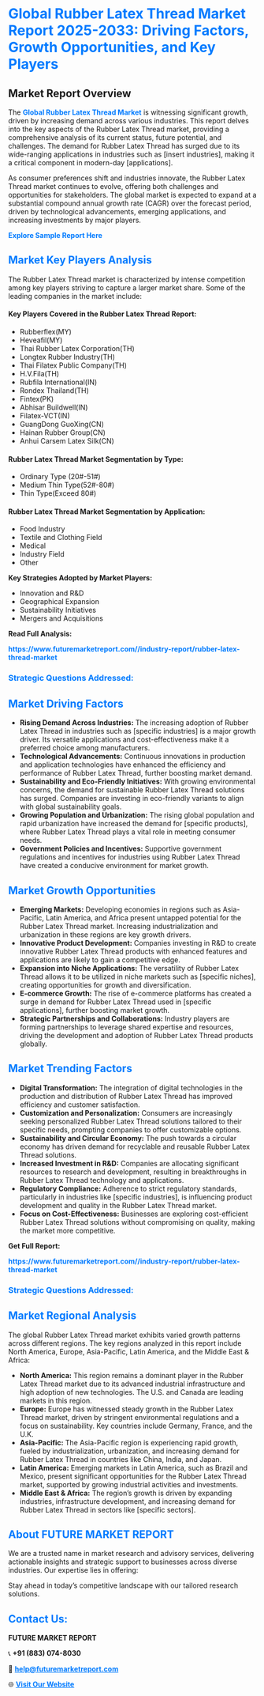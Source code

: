 <h1 style="color: #007BFF;">Global Rubber Latex Thread Market Report 2025-2033: Driving Factors, Growth Opportunities, and Key Players</h1>

<section id="overview">
<h2>Market Report Overview</h2>
<p>The <a href="https://www.futuremarketreport.com//industry-report/rubber-latex-thread-market" style="color: #007BFF; text-decoration: none;"><strong>Global Rubber Latex Thread Market</strong></a> is witnessing significant growth, driven by increasing demand across various industries. This report delves into the key aspects of the Rubber Latex Thread market, providing a comprehensive analysis of its current status, future potential, and challenges. The demand for Rubber Latex Thread has surged due to its wide-ranging applications in industries such as [insert industries], making it a critical component in modern-day [applications].</p>
<p>As consumer preferences shift and industries innovate, the Rubber Latex Thread market continues to evolve, offering both challenges and opportunities for stakeholders. The global market is expected to expand at a substantial compound annual growth rate (CAGR) over the forecast period, driven by technological advancements, emerging applications, and increasing investments by major players.</p>
</section>

<section id="overview">
<p><a href="https://www.futuremarketreport.com//request-sample/reportId=90757" style="color: #007BFF; text-decoration: none;"><strong>Explore Sample Report Here</strong></a></p>
</section>

<section id="key-players">
<h2 style="color: #007BFF;">Market Key Players Analysis</h2>
<p>The Rubber Latex Thread market is characterized by intense competition among key players striving to capture a larger market share. Some of the leading companies in the market include:</p>
<h4>Key Players Covered in the Rubber Latex Thread Report:</h4>
<ul><li>Rubberflex(MY)</li><li>Heveafil(MY)</li><li>Thai Rubber Latex Corporation(TH)</li><li>Longtex Rubber Industry(TH)</li><li>Thai Filatex Public Company(TH)</li><li>H.V.Fila(TH)</li><li>Rubfila International(IN)</li><li>Rondex Thailand(TH)</li><li>Fintex(PK)</li><li>Abhisar Buildwell(IN)</li><li>Filatex-VCT(IN)</li><li>GuangDong GuoXing(CN)</li><li>Hainan Rubber Group(CN)</li><li>Anhui Carsem Latex Silk(CN)</li></ul>
<h4>Rubber Latex Thread Market Segmentation by Type:</h4>
<ul><li>Ordinary Type (20#-51#)</li><li>Medium Thin Type(52#-80#)</li><li>Thin Type(Exceed 80#)</li></ul>

<h4>Rubber Latex Thread Market Segmentation by Application:</h4>
<ul><li>Food Industry</li><li>Textile and Clothing Field</li><li>Medical</li><li>Industry Field</li><li>Other</li></ul>
<p><strong>Key Strategies Adopted by Market Players:</strong></p>
<ul>
<li>Innovation and R&D</li>
<li>Geographical Expansion</li>
<li>Sustainability Initiatives</li>
<li>Mergers and Acquisitions</li>
</ul>
</section>

<section>
<p><strong>Read Full Analysis: </strong></p><a href="https://www.futuremarketreport.com//industry-report/rubber-latex-thread-market" style="color: #007BFF; text-decoration: none;"><strong>https://www.futuremarketreport.com//industry-report/rubber-latex-thread-market</strong></a>
<h3 style="color: #007BFF;">Strategic Questions Addressed:</h3>
</section>

<section id="driving-factors">
<h2 style="color: #007BFF;">Market Driving Factors</h2>
<ul>
<li><strong>Rising Demand Across Industries:</strong> The increasing adoption of Rubber Latex Thread in industries such as [specific industries] is a major growth driver. Its versatile applications and cost-effectiveness make it a preferred choice among manufacturers.</li>
<li><strong>Technological Advancements:</strong> Continuous innovations in production and application technologies have enhanced the efficiency and performance of Rubber Latex Thread, further boosting market demand.</li>
<li><strong>Sustainability and Eco-Friendly Initiatives:</strong> With growing environmental concerns, the demand for sustainable Rubber Latex Thread solutions has surged. Companies are investing in eco-friendly variants to align with global sustainability goals.</li>
<li><strong>Growing Population and Urbanization:</strong> The rising global population and rapid urbanization have increased the demand for [specific products], where Rubber Latex Thread plays a vital role in meeting consumer needs.</li>
<li><strong>Government Policies and Incentives:</strong> Supportive government regulations and incentives for industries using Rubber Latex Thread have created a conducive environment for market growth.</li>
</ul>
</section>

<section id="growth-opportunities">
<h2 style="color: #007BFF;">Market Growth Opportunities</h2>
<ul>
<li><strong>Emerging Markets:</strong> Developing economies in regions such as Asia-Pacific, Latin America, and Africa present untapped potential for the Rubber Latex Thread market. Increasing industrialization and urbanization in these regions are key growth drivers.</li>
<li><strong>Innovative Product Development:</strong> Companies investing in R&D to create innovative Rubber Latex Thread products with enhanced features and applications are likely to gain a competitive edge.</li>
<li><strong>Expansion into Niche Applications:</strong> The versatility of Rubber Latex Thread allows it to be utilized in niche markets such as [specific niches], creating opportunities for growth and diversification.</li>
<li><strong>E-commerce Growth:</strong> The rise of e-commerce platforms has created a surge in demand for Rubber Latex Thread used in [specific applications], further boosting market growth.</li>
<li><strong>Strategic Partnerships and Collaborations:</strong> Industry players are forming partnerships to leverage shared expertise and resources, driving the development and adoption of Rubber Latex Thread products globally.</li>
</ul>
</section>

<section id="trending-factors">
<h2 style="color: #007BFF;">Market Trending Factors</h2>
<ul>
<li><strong>Digital Transformation:</strong> The integration of digital technologies in the production and distribution of Rubber Latex Thread has improved efficiency and customer satisfaction.</li>
<li><strong>Customization and Personalization:</strong> Consumers are increasingly seeking personalized Rubber Latex Thread solutions tailored to their specific needs, prompting companies to offer customizable options.</li>
<li><strong>Sustainability and Circular Economy:</strong> The push towards a circular economy has driven demand for recyclable and reusable Rubber Latex Thread solutions.</li>
<li><strong>Increased Investment in R&D:</strong> Companies are allocating significant resources to research and development, resulting in breakthroughs in Rubber Latex Thread technology and applications.</li>
<li><strong>Regulatory Compliance:</strong> Adherence to strict regulatory standards, particularly in industries like [specific industries], is influencing product development and quality in the Rubber Latex Thread market.</li>
<li><strong>Focus on Cost-Effectiveness:</strong> Businesses are exploring cost-efficient Rubber Latex Thread solutions without compromising on quality, making the market more competitive.</li>
</ul>
</section>

<section>
<p><strong>Get Full Report: </strong></p><a href="https://www.futuremarketreport.com//industry-report/rubber-latex-thread-market" style="color: #007BFF; text-decoration: none;"><strong>https://www.futuremarketreport.com//industry-report/rubber-latex-thread-market</strong></a>
<h3 style="color: #007BFF;">Strategic Questions Addressed:</h3>
</section>


<section id="regional-analysis">
<h2 style="color: #007BFF;">Market Regional Analysis</h2>
<p>The global Rubber Latex Thread market exhibits varied growth patterns across different regions. The key regions analyzed in this report include North America, Europe, Asia-Pacific, Latin America, and the Middle East & Africa:</p>
<ul>
<li><strong>North America:</strong> This region remains a dominant player in the Rubber Latex Thread market due to its advanced industrial infrastructure and high adoption of new technologies. The U.S. and Canada are leading markets in this region.</li>
<li><strong>Europe:</strong> Europe has witnessed steady growth in the Rubber Latex Thread market, driven by stringent environmental regulations and a focus on sustainability. Key countries include Germany, France, and the U.K.</li>
<li><strong>Asia-Pacific:</strong> The Asia-Pacific region is experiencing rapid growth, fueled by industrialization, urbanization, and increasing demand for Rubber Latex Thread in countries like China, India, and Japan.</li>
<li><strong>Latin America:</strong> Emerging markets in Latin America, such as Brazil and Mexico, present significant opportunities for the Rubber Latex Thread market, supported by growing industrial activities and investments.</li>
<li><strong>Middle East & Africa:</strong> The region’s growth is driven by expanding industries, infrastructure development, and increasing demand for Rubber Latex Thread in sectors like [specific sectors].</li>
</ul>
</section>

<footer>
<h2 style="color: #007BFF;">About FUTURE MARKET REPORT</h2>
<p>We are a trusted name in market research and advisory services, delivering actionable insights and strategic support to businesses across diverse industries. Our expertise lies in offering:</p>

<p>Stay ahead in today’s competitive landscape with our tailored research solutions.</p>

<h2 style="color: #007BFF;">Contact Us:</h2>
<p><strong>FUTURE MARKET REPORT</strong></p>
<p>📞 <strong>+91 (883) 074-8030</strong></p>
<p>📧 <strong><a href="mailto:help@futuremarketreport.com" style="color: #007BFF;">help@futuremarketreport.com</a></strong></p>
<p>🌐 <strong><a href="https://www.futuremarketreport.com/" style="color: #007BFF;">Visit Our Website</a></strong></p>
</footer>
